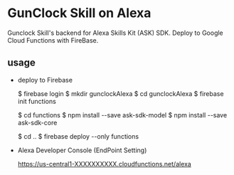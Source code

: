 # GunClock Skill on Alexa

Gunclock Skill's backend for Alexa Skills Kit (ASK) SDK.
Deploy to Google Cloud Functions with FireBase.

## usage

- deploy to Firebase

  $ firebase login
  $ mkdir gunclockAlexa
  $ cd gunclockAlexa
  $ firebase init functions
  
  $ cd functions
  $ npm install --save ask-sdk-model
  $ npm install --save ask-sdk-core
  
  $ cd ..
  $ firebase deploy --only functions

- Alexa Developer Console (EndPoint Setting)

  https://us-central1-XXXXXXXXXX.cloudfunctions.net/alexa

